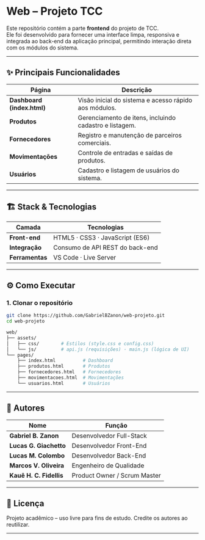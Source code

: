 # **Web – Projeto TCC**

Este repositório contém a parte **frontend** do projeto de TCC.  
Ele foi desenvolvido para fornecer uma interface limpa, responsiva e integrada ao back-end da aplicação principal, permitindo interação direta com os módulos do sistema.

---

## ✨ Principais Funcionalidades

| Página | Descrição |
| ------ | --------- |
| **Dashboard (index.html)** | Visão inicial do sistema e acesso rápido aos módulos. |
| **Produtos** | Gerenciamento de itens, incluindo cadastro e listagem. |
| **Fornecedores** | Registro e manutenção de parceiros comerciais. |
| **Movimentações** | Controle de entradas e saídas de produtos. |
| **Usuários** | Cadastro e listagem de usuários do sistema. |

---

## 🏗️ Stack & Tecnologias

| Camada | Tecnologias |
| ------ | ----------- |
| **Front-end** | HTML5 · CSS3 · JavaScript (ES6) |
| **Integração** | Consumo de API REST do back-end |
| **Ferramentas** | VS Code · Live Server |

---

## ⚙️ Como Executar

### 1. Clonar o repositório
```bash
git clone https://github.com/GabrielBZanon/web-projeto.git
cd web-projeto

web/
├── assets/
│   ├── css/        # Estilos (style.css e config.css)
│   └── js/         # api.js (requisições) · main.js (lógica de UI)
└── pages/
    ├── index.html          # Dashboard
    ├── produtos.html       # Produtos
    ├── fornecedores.html   # Fornecedores
    ├── movimentacoes.html  # Movimentações
    └── usuarios.html       # Usuários

````

---

## 👥 Autores

| Nome | Função |
| ---- | ------ |
| **Gabriel B. Zanon** | Desenvolvedor Full-Stack |
| **Lucas G. Giachetto** | Desenvolvedor Front-End|
| **Lucas M. Colombo** | Desenvolvedor Back-End |
| **Marcos V. Oliveira** | Engenheiro de Qualidade |
| **Kauê H. C. Fidellis** | Product Owner / Scrum Master |

---

## 📄 Licença
Projeto acadêmico – uso livre para fins de estudo. Credite os autores ao reutilizar.

---
